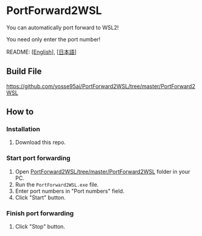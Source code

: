 # PortForward2WSL
You can automatically port forward to WSL2!

You need only enter the port number!

README: [[English](https://github.com/yosse95ai/PortForward2WSL/blob/master/REDME.md)], [[日本語](https://github.com/yosse95ai/PortForward2WSL/blob/master/REDME.ja.md)]
## Build File
https://github.com/yosse95ai/PortForward2WSL/tree/master/PortForward2WSL

## How to
### Installation
1. Download this repo.

### Start port forwarding
1. Open [PortForward2WSL/tree/master/PortForward2WSL](https://github.com/yosse95ai/PortForward2WSL/tree/master/PortForward2WSL) folder in your PC.
1. Run the `PortForward2WSL.exe` file.
1. Enter port numbers in "Port numbers" field.
4. Click "Start" button.

### Finish port forwarding
1. Click "Stop" button.


